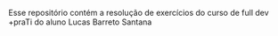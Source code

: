 Esse repositório contém a resolução de exercícios do curso de full dev +praTi do aluno Lucas Barreto Santana
